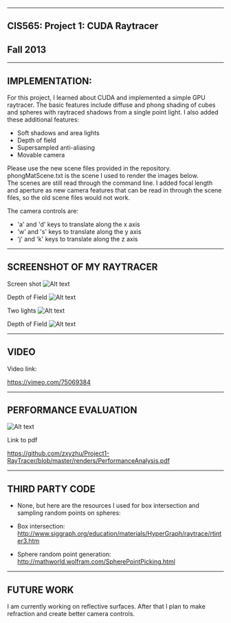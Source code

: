 -------------------------------------------------------------------------------
CIS565: Project 1: CUDA Raytracer
-------------------------------------------------------------------------------
Fall 2013
-------------------------------------------------------------------------------

-------------------------------------------------------------------------------
IMPLEMENTATION:
-------------------------------------------------------------------------------
For this project, I learned about CUDA and implemented a simple GPU raytracer.
The basic features include diffuse and phong shading of cubes and spheres with 
raytraced shadows from a single point light. I also added these additional 
features:

* Soft shadows and area lights 
* Depth of field
* Supersampled anti-aliasing
* Movable camera

Please use the new scene files provided in the repository. phongMatScene.txt is 
the scene I used to render the images below.  
The scenes are still read through the command line. I added focal length and 
aperture as new camera features that can be read in through the scene files, 
so the old scene files would not work. 

The camera controls are:
* 'a' and 'd' keys to translate along the x axis
* 'w' and 's' keys to translate along the y axis
* 'j' and 'k' keys to translate along the z axis


-------------------------------------------------------------------------------
SCREENSHOT OF MY RAYTRACER
-------------------------------------------------------------------------------
Screen shot
![Alt text](/renders/screenCap/sampleSceneDOF.jpg "screen shot")

Depth of Field
![Alt text](/renders/screenCap/DOF.bmp "DOF")

Two lights
![Alt text](/renders/screenCap/twoLights.bmp "two lights")

Depth of Field
![Alt text](/renders/screenCap/twoLightDOF.bmp "two lights with DOF")

-------------------------------------------------------------------------------
VIDEO
-------------------------------------------------------------------------------
Video link:

https://vimeo.com/75069384

-------------------------------------------------------------------------------
PERFORMANCE EVALUATION
-------------------------------------------------------------------------------
![Alt text](/renders/performanceAnalysis.png "Performance Analysis")

Link to pdf

https://github.com/zxyzhu/Project1-RayTracer/blob/master/renders/PerformanceAnalysis.pdf

-------------------------------------------------------------------------------
THIRD PARTY CODE 
-------------------------------------------------------------------------------
* None, but here are the resources I used for box intersection and sampling
random points on spheres:

* Box intersection: 
http://www.siggraph.org/education/materials/HyperGraph/raytrace/rtinter3.htm

* Sphere random point generation:
http://mathworld.wolfram.com/SpherePointPicking.html

-------------------------------------------------------------------------------
FUTURE WORK
-------------------------------------------------------------------------------
I am currently working on reflective surfaces. After that I plan to make 
refraction and create better camera controls. 
